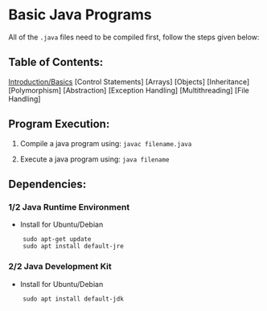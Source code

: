 # Basic Java Programs 

All of the `.java` files need to be compiled first, follow the steps given below:

## Table of Contents:
[Introduction/Basics](#Introduction/Basics)
[Control Statements]
[Arrays]
[Objects]
[Inheritance]
[Polymorphism]
[Abstraction]
[Exception Handling]
[Multithreading]
[File Handling]

## Program Execution:

1. Compile a java program using:
`javac filename.java`

2. Execute a java program using:
`java filename`

## Dependencies:

### 1/2 Java Runtime Environment 

- Install for Ubuntu/Debian
``` 
    sudo apt-get update 
    sudo apt install default-jre
```

### 2/2 Java Development Kit

- Install for Ubuntu/Debian
```
    sudo apt install default-jdk
```

